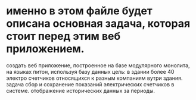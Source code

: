 # именно в этом файле будет описана основная задача, которая стоит перед этим веб приложением. 
создать веб приложение, построенное на базе модулярного монолита, на языках питон, используя базу данных 
цель: 
в здании более 40 электро счетчиков относящихся к разным компаниям вутри здания. 
задача сбор и сохранение показаний электрических счетчиков в системе. 
отображение исторических данных за периоды. 

